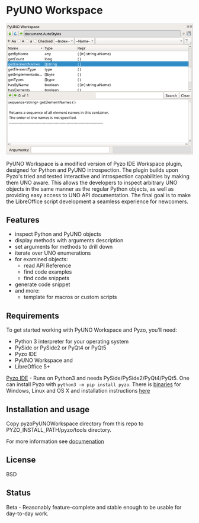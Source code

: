 # PyUNO Workspace

<p align="center">
    <img src="/images/workspace.png">
</p>


PyUNO Workspace is a modified version of Pyzo IDE Workspace plugin, designed for Python and PyUNO introspection. The plugin builds upon Pyzo's tried and tested interactive and introspection capabilities by making them UNO aware. This allows the developers to inspect arbitrary UNO objects in the same manner as the regular Python objects, as well as providing easy access to UNO API documentation. The final goal is to make the LibreOffice script development a seamless experience for newcomers.  

## Features

* inspect Python and PyUNO objects
* display methods with arguments description
* set arguments for methods to drill down
* iterate over UNO enumerations
* for examined objects:
  * read API Reference
  * find code examples
  * find code snippets
* generate code snippet
* and more:
  * template for macros or custom scripts

## Requirements

To get started working with PyUNO Workspace and Pyzo, you’ll need:
* Python 3 interpreter for your operating system
* PySide or PySide2 or PyQt4 or PyQt5
* Pyzo IDE
* PyUNO Workspace and
* LibreOffice 5+

[Pyzo IDE](https://github.com/pyzo/pyzo) - Runs on Python3 and needs PySide/PySide2/PyQt4/PyQt5. One can install Pyzo with `python3 -m pip install pyzo`. There is [binaries](http://www.pyzo.org/start.html) for Windows, Linux and OS X and installation instructions [here](http://www.pyzo.org/install.html#install) 

## Installation and usage

Copy pyzoPyUNOWorkspace directory from this repo to PYZO_INSTALL_PATH/pyzo/tools directory.

For more information see [documenation](https://github.com/kelsa-pi/PyUNO_Workspace/wiki) 

## License
BSD

## Status
Beta - Reasonably feature-complete and stable enough to be usable for day-to-day work.

